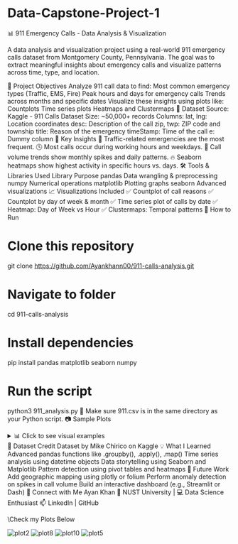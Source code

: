 # Data-Capstone-Project-1

📊 911 Emergency Calls - Data Analysis & Visualization

A data analysis and visualization project using a real-world 911 emergency calls dataset from Montgomery County, Pennsylvania.
The goal was to extract meaningful insights about emergency calls and visualize patterns across time, type, and location.

🧠 Project Objectives
Analyze 911 call data to find:
Most common emergency types (Traffic, EMS, Fire)
Peak hours and days for emergency calls
Trends across months and specific dates
Visualize these insights using plots like:
Countplots
Time series plots
Heatmaps and Clustermaps
📁 Dataset
Source: Kaggle - 911 Calls Dataset
Size: ~50,000+ records
Columns:
lat, lng: Location coordinates
desc: Description of the call
zip, twp: ZIP code and township
title: Reason of the emergency
timeStamp: Time of the call
e: Dummy column
📌 Key Insights
🚗 Traffic-related emergencies are the most frequent.
🕓 Most calls occur during working hours and weekdays.
📅 Call volume trends show monthly spikes and daily patterns.
🔥 Seaborn heatmaps show highest activity in specific hours vs. days.
🛠️ Tools & Libraries Used
Library	Purpose
pandas	Data wrangling & preprocessing
numpy	Numerical operations
matplotlib	Plotting graphs
seaborn	Advanced visualizations
📈 Visualizations Included
✅ Countplot of call reasons
✅ Countplot by day of week & month
✅ Time series plot of calls by date
✅ Heatmap: Day of Week vs Hour
✅ Clustermaps: Temporal patterns
📜 How to Run
# Clone this repository
git clone https://github.com/Ayankhann00/911-calls-analysis.git

# Navigate to folder
cd 911-calls-analysis

# Install dependencies
pip install pandas matplotlib seaborn numpy

# Run the script
python3 911_analysis.py
📌 Make sure 911.csv is in the same directory as your Python script.
📷 Sample Plots
<details> <summary>📊 Click to see visual examples</summary>
911 Calls by Reason

Monthly Call Trend

Heatmap of Calls by Hour & Day

</details>
🔗 Dataset Credit
Dataset by Mike Chirico on Kaggle
💡 What I Learned
Advanced pandas functions like .groupby(), .apply(), .map()
Time series analysis using datetime objects
Data storytelling using Seaborn and Matplotlib
Pattern detection using pivot tables and heatmaps
🚀 Future Work
Add geographic mapping using plotly or folium
Perform anomaly detection on spikes in call volume
Build an interactive dashboard (e.g., Streamlit or Dash)
🙌 Connect with Me
Ayan Khan
📍 NUST University | 💻 Data Science Enthusiast
📫 LinkedIn | GitHub

\Check my Plots Below 

![plot2](https://github.com/user-attachments/assets/df1078a2-568a-46fb-8cb4-77531f311b43)
![plot8](https://github.com/user-attachments/assets/553bd8dd-8598-4f90-8e1c-52c86e7b134b)
![plot10](https://github.com/user-attachments/assets/8b90e24b-62d7-4ce9-bf7b-1561e1a921f1)
![plot5](https://github.com/user-attachments/assets/2644a075-de16-4565-9635-10ade7a6fc7b)




